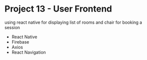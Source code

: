 # Project 13 - User Frontend

using react native for displaying list of rooms and chair for booking a session

- React Native
- Firebase
- Axios
- React Navigation
